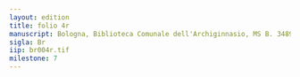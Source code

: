 ```yaml
---
layout: edition
title: folio 4r
manuscript: Bologna, Biblioteca Comunale dell'Archiginnasio, MS B. 3489
sigla: Br
iip: br004r.tif
milestone: 7
---
```


